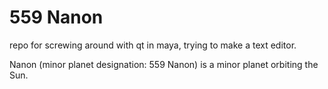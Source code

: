 # 559 Nanon

repo for screwing around with qt in maya, trying to make a text editor.

Nanon (minor planet designation: 559 Nanon) is a minor planet orbiting the Sun.
